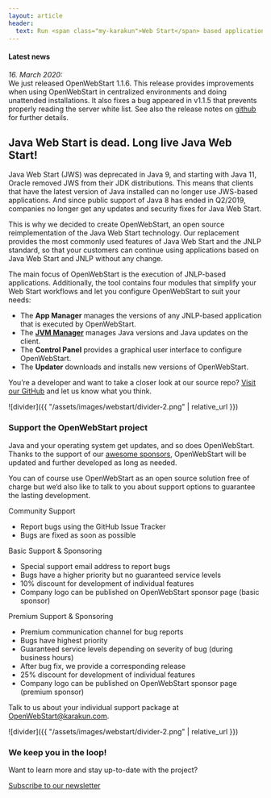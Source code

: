 ```yaml
---
layout: article
header:
  text: Run <span class="my-karakun">Web Start</span> based application after the release of <span class="my-karakun">Java 11</span>
---
```


<div class="latest-news">
<h4>Latest news</h4>
<em>16. March 2020:</em><br/>
We just released OpenWebStart 1.1.6.
This release provides improvements when using OpenWebStart in centralized environments and doing unattended installations. It also fixes a bug appeared in v1.1.5 that prevents properly reading the server white list. See also the release notes on <a href="https://github.com/karakun/OpenWebStart/releases" target="_blank">github</a> for further details.
</div>

## Java Web Start is dead. Long live Java Web Start!
Java Web Start (JWS) was deprecated in Java 9, and starting with Java 11, Oracle removed JWS from their JDK distributions.
This means that clients that have the latest version of Java installed can no longer use JWS-based applications.
And since public support of Java 8 has ended in Q2/2019, companies no longer get any updates and security fixes for Java Web Start.

This is why we decided to create <span class="text-highlight">Open<span>WebStart</span></span>, an open source reimplementation of the Java Web Start technology. Our replacement provides the most commonly used features of Java Web Start and the JNLP standard, 
so that your customers can continue using applications based on Java Web Start and JNLP without any change.

The main focus of <span class="text-highlight">Open<span>WebStart</span></span> is the execution of JNLP-based applications.
Additionally, the tool contains four modules that simplify your Web Start workflows
and let you configure <span class="text-highlight">Open<span>WebStart</span></span> to suit your needs:

- The **App Manager** manages the versions of any JNLP-based application that is executed by <span class="text-highlight">Open<span>WebStart</span></span>.
- The [**JVM Manager**](/jvm-manager) manages Java versions and Java updates on the client.
- The **Control Panel** provides a graphical user interface to configure <span class="text-highlight">Open<span>WebStart</span></span>.
- The **Updater** downloads and installs new versions of <span class="text-highlight">Open<span>WebStart</span></span>.

You’re a developer and want to take a closer look at our source repo? [Visit our GitHub](https://github.com/karakun/openwebstart) and let us know what you think.

![divider]({{ "/assets/images/webstart/divider-2.png" | relative_url }})

### Support the OpenWebStart project
Java and your operating system get updates, and so does OpenWebStart. Thanks to the support of our [awesome
sponsors](/sponsors), OpenWebStart will be updated and further developed as long as needed.

You can of course use <span class="text-highlight">Open<span>WebStart</span></span> as an open source solution free of charge but we‘d also like to talk to you about support options to guarantee the lasting development.

<div class="boxes teaser highlight">
  <div>
  	<span class="boxes-heading">Community Support</span>
	<ul>
		<li>Report bugs using the GitHub Issue Tracker</li>
		<li>Bugs are fixed as soon as possible</li>
	</ul>
	</div>
  <div>
  	<span class="boxes-heading">Basic Support & Sponsoring</span>
	<ul>
		<li>Special support email address to report bugs</li>
		<li>Bugs have a higher priority but no guaranteed service levels</li>
		<li>10% discount for development of individual features</li>
		<li>Company logo can be published on OpenWebStart sponsor page (basic sponsor)</li>
	</ul>
		</div>
  <div>
  	<span class="boxes-heading">Premium Support & Sponsoring</span>
	<ul>
		<li>Premium communication channel for bug reports</li>
		<li>Bugs have highest priority</li>
		<li>Guaranteed service levels depending on severity of bug (during business hours)</li>
		<li>After bug fix, we provide a corresponding release</li>
		<li>25% discount for development of individual features</li>
		<li>Company logo can be published on OpenWebStart sponsor page (premium sponsor)</li>
	</ul>
		</div>
</div>

Talk to us about your individual support package at [OpenWebStart@karakun.com](mailto:openwebstart@karakun.com).

![divider]({{ "/assets/images/webstart/divider-2.png" | relative_url }})

### We keep you in the loop!
Want to learn more and stay up-to-date with the project?

<a class="button is-medium full-width-button is-primary" href="/subscribe/">Subscribe to our newsletter</a>